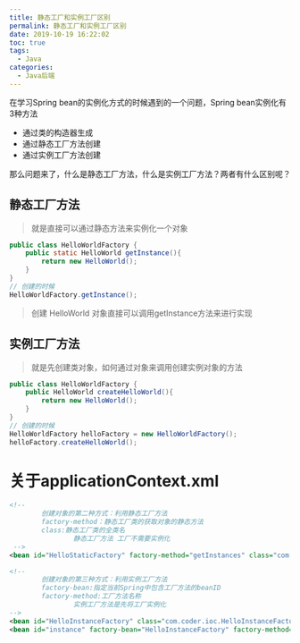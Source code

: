 ```yaml
---
title: 静态工厂和实例工厂区别
permalink: 静态工厂和实例工厂区别
date: 2019-10-19 16:22:02
toc: true
tags:
  - Java
categories:
  - Java后端
---
```


在学习Spring bean的实例化方式的时候遇到的一个问题，Spring bean实例化有3种方法

* 通过类的构造器生成 
* 通过静态工厂方法创建
* 通过实例工厂方法创建

那么问题来了，什么是静态工厂方法，什么是实例工厂方法？两者有什么区别呢？

## 静态工厂方法

> 就是直接可以通过静态方法来实例化一个对象

```java
public class HelloWorldFactory {
    public static HelloWorld getInstance(){
        return new HelloWorld();
    }
}
// 创建的时候
HelloWorldFactory.getInstance();
```

> 创建 HelloWorld 对象直接可以调用getInstance方法来进行实现

## 实例工厂方法

> 就是先创建类对象，如何通过对象来调用创建实例对象的方法

```java
public class HelloWorldFactory {
    public HelloWorld createHelloWorld(){
        return new HelloWorld();
    }
}
// 创建的时候
HelloWorldFactory helloFactory = new HelloWorldFactory();
helloFactory.createHelloWorld();
```





# 关于applicationContext.xml

```xml
<!--
        创建对象的第二种方式：利用静态工厂方法
        factory-method：静态工厂类的获取对象的静态方法
        class:静态工厂类的全类名
				静态工厂方法 工厂不需要实例化
 -->   
<bean id="HelloStaticFactory" factory-method="getInstances" class="com.coder.ioc.HelloStaticFactory"></bean>
```

```xml
<!--
        创建对象的第三种方式：利用实例工厂方法
        factory-bean:指定当前Spring中包含工厂方法的beanID
        factory-method:工厂方法名称
				实例工厂方法是先将工厂实例化
--> 
<bean id="HelloInstanceFactory" class="com.coder.ioc.HelloInstanceFactory"></bean> 
<bean id="instance" factory-bean="HelloInstanceFactory" factory-method="getInstance"></bean> 
```


